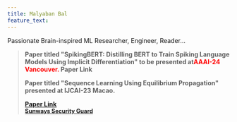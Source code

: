 ```yaml
---
title: Malyaban Bal
feature_text: 
---
```

Passionate Brain-inspired ML Researcher, Engineer, Reader...

<blockquote>
  <p><span>Paper titled "SpikingBERT: Distilling BERT to Train Spiking Language Models Using Implicit Differentiation" to be presented at</span><span style="color:red;">AAAI-24 Vancouver.</span> <span href="https://arxiv.org/pdf/2308.10873.pdf">Paper Link</span></p>
  <p>Paper titled "Sequence Learning Using Equilibrium Propagation" presented at IJCAI-23 Macao.</p> <a href="https://www.ijcai.org/proceedings/2023/0329.pdf">Paper Link</a>
  <footer>
    <a href="http://www.imdb.com/title/tt0284978/quotes/qt1375101">Sunways Security Guard</a>
  </footer>
</blockquote>
<style>
blockquote {
  text-align: left;
  font-weight: bold;
}
blockquote footer {
  font-size: .8rem;
}
</style>

<script>
const blockquote = document.querySelector("blockquote")
const bolden = (keyString, string) =>
  string.replace(new RegExp(keyString, 'g'), '<strong>'+keyString+'</strong>')

blockquote.innerHTML = bolden("Mr. Sullivan", blockquote.innerHTML)
</script>

